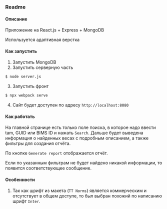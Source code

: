 ### Readme

#### Описание

Приложение на React.js + Express + MongoDB

Используется адаптивная верстка

#### Как запустить

1. Запустить MongoDB
2. Запустить серверную часть 
```bash
$ node server.js
```
3. Запустить фронт
```bash
$ npx webpack serve
```
4. Сайт будет доступен по адресу `http://localhost:8080`

#### Как работать

На главной странице есть только поле поиска, в которое надо ввести tam, GUID или BIMS ID и нажать `Search`.
Дальше будет выведена информация о найденных весах с подробным описанием, а также фильтры для создания отчёта.

По кнопке `Generate report` отображается отчёт.

Если по указанным фильтрам не будет найдено никакой информации, то появится соответствующее сообщение.

#### Особенности

1. Так как шрифт из макета (`TT Norms`) является коммерческим и отсутствует в общем доступе, то был выбран похожий по написанию шрифт `Inter`.
